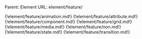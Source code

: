 Parent: Element
URL: element/feature/

{!element/feature/animation.md!}
{!element/feature/attribute.md!}
{!element/feature/component.md!}
{!element/feature/grid.md!}
{!element/feature/media.md!}
{!element/feature/non.md!}
{!element/feature/state.md!}
{!element/feature/transition.md!}

